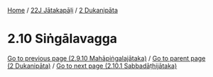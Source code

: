 
[Home](/) / [22J Jātakapāḷi](../../22J.md) / [2 Dukanipāta](../2.md)

# 2.10 Siṅgālavagga


[Go to previous page (2.9.10 Mahāpiṅgalajātaka)](2.9/2.9.10.md) / [Go to parent page (2 Dukanipāta)](../2.md) / [Go to next page (2.10.1 Sabbadāṭhijātaka)](2.10/2.10.1.md)


